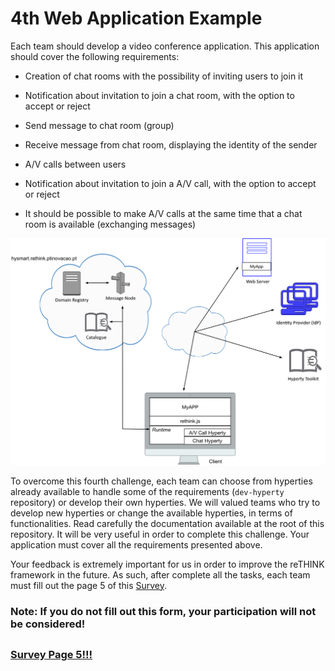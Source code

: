 # 4th Web Application Example

Each team should develop a video conference application. This application should cover the following requirements:

 * Creation of chat rooms with the possibility of inviting users to join it
 
 * Notification about invitation to join a chat room, with the option to accept or reject

 * Send message to chat room (group)

 * Receive message from chat room, displaying the identity of the sender
 
 * A/V calls between users
 
 * Notification about invitation to join a A/V call, with the option to accept or reject
 
 * It should be possible to make A/V calls at the same time that a chat room is available (exchanging messages)


![4th Challenge](./Figures/4-Challenge.jpg)


To overcome this fourth challenge, each team can choose from hyperties already available to handle some of the requirements (`dev-hyperty` repository) or develop their own hyperties. We will valued teams who try to develop new hyperties or change the available hyperties, in terms of functionalities.
Read carefully the documentation available at the root of this repository. It will be very useful in order to complete this challenge.
Your application must cover all the requirements presented above.

Your feedback is extremely important for us in order to improve the reTHINK framework in the future. As such, after complete all the tasks, each team must fill out the page 5 of this [Survey](https://docs.google.com/forms/d/e/1FAIpQLSeFt56Ura0zkTqg_VX9od_jBZtE3-2mt_urTFvxsoRuQ3uJRw/viewform). 

### Note: If you do not fill out this form, your participation will not be considered! 

##

### [Survey Page 5!!!](https://docs.google.com/forms/d/e/1FAIpQLSeFt56Ura0zkTqg_VX9od_jBZtE3-2mt_urTFvxsoRuQ3uJRw/viewform) 
